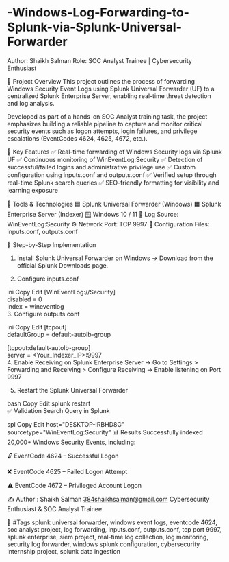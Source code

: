 # -Windows-Log-Forwarding-to-Splunk-via-Splunk-Universal-Forwarder
Author: Shaikh Salman 
Role: SOC Analyst Trainee | Cybersecurity Enthusiast

📌 Project Overview
This project outlines the process of forwarding Windows Security Event Logs using Splunk Universal Forwarder (UF) to a centralized Splunk Enterprise Server, enabling real-time threat detection and log analysis.

Developed as part of a hands-on SOC Analyst training task, the project emphasizes building a reliable pipeline to capture and monitor critical security events such as logon attempts, login failures, and privilege escalations (EventCodes 4624, 4625, 4672, etc.).

🚀 Key Features
✅ Real-time forwarding of Windows Security logs via Splunk UF
✅ Continuous monitoring of WinEventLog:Security
✅ Detection of successful/failed logins and administrative privilege use
✅ Custom configuration using inputs.conf and outputs.conf
✅ Verified setup through real-time Splunk search queries
✅ SEO-friendly formatting for visibility and learning exposure

🧰 Tools & Technologies
🟦 Splunk Universal Forwarder (Windows)
🟧 Splunk Enterprise Server (Indexer)
🪟 Windows 10 / 11
🔐 Log Source: WinEventLog:Security
⚙️ Network Port: TCP 9997
📁 Configuration Files: inputs.conf, outputs.conf

📖 Step-by-Step Implementation

1. Install Splunk Universal Forwarder on Windows
→ Download from the official Splunk Downloads page.

2. Configure inputs.conf

ini
Copy
Edit
[WinEventLog://Security]  
disabled = 0  
index = wineventlog  
3. Configure outputs.conf

ini
Copy
Edit
[tcpout]  
defaultGroup = default-autolb-group  

[tcpout:default-autolb-group]  
server = <Your_Indexer_IP>:9997  
4. Enable Receiving on Splunk Enterprise Server
→ Go to Settings > Forwarding and Receiving > Configure Receiving
→ Enable listening on Port 9997

5. Restart the Splunk Universal Forwarder

bash
Copy
Edit
splunk restart  
✅ Validation Search Query in Splunk

spl
Copy
Edit
host="DESKTOP-IRBHD8G" sourcetype="WinEventLog:Security"
📊 Results
Successfully indexed 20,000+ Windows Security Events, including:

🔓 EventCode 4624 – Successful Logon

❌ EventCode 4625 – Failed Logon Attempt

⚠️ EventCode 4672 – Privileged Account Logon

✍️ Author : Shaikh Salman 
384shaikhsalman@gmail.com
Cybersecurity Enthusiast & SOC Analyst Trainee

🧠 #Tags
splunk universal forwarder, windows event logs, eventcode 4624, soc analyst project, log forwarding, inputs.conf, outputs.conf, tcp port 9997, splunk enterprise, siem project, real-time log collection, log monitoring, security log forwarder, windows splunk configuration, cybersecurity internship project, splunk data ingestion
